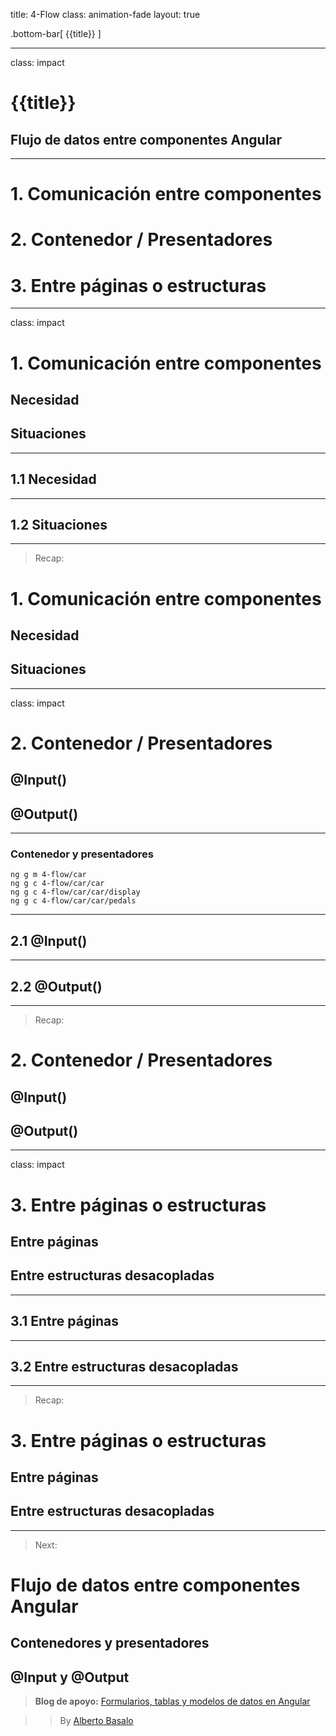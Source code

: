 title: 4-Flow
class: animation-fade
layout: true

.bottom-bar[
{{title}}
]

---

class: impact

# {{title}}

## Flujo de datos entre componentes Angular

---

# 1. Comunicación entre componentes

# 2. Contenedor / Presentadores

# 3. Entre páginas o estructuras

---

class: impact

# 1. Comunicación entre componentes

## Necesidad

## Situaciones

---

## 1.1 Necesidad

---

## 1.2 Situaciones

---

> Recap:

# 1. Comunicación entre componentes

## Necesidad

## Situaciones

---

class: impact

# 2. Contenedor / Presentadores

## @Input()

## @Output()

---

### Contenedor y presentadores

```console
ng g m 4-flow/car
ng g c 4-flow/car/car
ng g c 4-flow/car/car/display
ng g c 4-flow/car/car/pedals
```

---

## 2.1 @Input()

---

## 2.2 @Output()

---

> Recap:

# 2. Contenedor / Presentadores

## @Input()

## @Output()

---

class: impact

# 3. Entre páginas o estructuras

## Entre páginas

## Entre estructuras desacopladas

---

## 3.1 Entre páginas

---

## 3.2 Entre estructuras desacopladas

---

> Recap:

# 3. Entre páginas o estructuras

## Entre páginas

## Entre estructuras desacopladas

---

> Next:

# Flujo de datos entre componentes Angular

## Contenedores y presentadores

## @Input y @Output

> **Blog de apoyo:** [Formularios, tablas y modelos de datos en Angular](https://academia-binaria.com/formularios-tablas-y-modelos-de-datos-en-angular/)

> > By [Alberto Basalo](https://twitter.com/albertobasalo)
